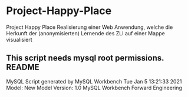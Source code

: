 # Project-Happy-Place
Project Happy Place Realisierung einer Web Anwendung, welche die Herkunft der (anonymisierten) Lernende des ZLI auf einer Mappe visualisiert

This script needs mysql root permissions.
README
-----------------------------------------------------
MySQL Script generated by MySQL Workbench
Tue Jan  5 13:21:33 2021
Model: New Model    Version: 1.0
MySQL Workbench Forward Engineering